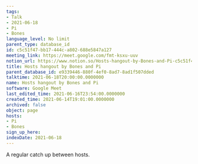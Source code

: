 ```yaml
---
tags:
- Talk
- 2021-06-18
- Pi
- Bones
language_level: No limit
parent_type: database_id
id: c5c51f47-bb17-444c-a802-688e5847a127
meeting_link: https://meet.google.com/fmt-ksxu-uuv
notion_url: https://www.notion.so/Hosts-hangout-by-Bones-and-Pi-c5c51f47bb17444ca802688e5847a127
title: Hosts hangout by Bones and Pi
parent_database_id: e9339446-880f-4ef0-8ad7-8ad1f507dded
talktime: 2021-06-18T20:00:00.0000000
name: Hosts hangout by Bones and Pi
software: Google Meet
last_edited_time: 2021-06-16T23:54:00.0000000
created_time: 2021-06-14T19:01:00.0000000
archived: false
object: page
hosts:
- Pi
- Bones
sign_up_here: 
indexDate: 2021-06-18
---
```


A regular catch up between hosts.



